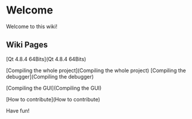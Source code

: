# Welcome

Welcome to this wiki!

## Wiki Pages
[Qt 4.8.4 64Bits](Qt 4.8.4 64Bits)

[Compiling the whole project](Compiling the whole project)
[Compiling the debugger](Compiling the debugger)

[Compiling the GUI](Compiling the GUI)

[How to contribute](How to contribute)


Have fun!

